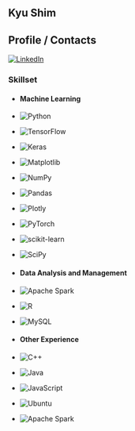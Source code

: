 ## Kyu Shim

## Profile / Contacts
[![LinkedIn](https://img.shields.io/badge/linkedin-%230077B5.svg?style=for-the-badge&logo=linkedin&logoColor=white&link=https://www.linkedin.com/in/kyu-shim-95b149194/)](https://www.linkedin.com/in/kyu-shim-95b149194/)


### Skillset 
* #### Machine Learning
* ![Python](https://img.shields.io/badge/python-3670A0?style=for-the-badge&logo=python&logoColor=ffdd54)

* ![TensorFlow](https://img.shields.io/badge/TensorFlow-%23FF6F00.svg?style=for-the-badge&logo=TensorFlow&logoColor=white)
* ![Keras](https://img.shields.io/badge/Keras-%23D00000.svg?style=for-the-badge&logo=Keras&logoColor=white)
* ![Matplotlib](https://img.shields.io/badge/Matplotlib-%23ffffff.svg?style=for-the-badge&logo=Matplotlib&logoColor=black)
* ![NumPy](https://img.shields.io/badge/numpy-%23013243.svg?style=for-the-badge&logo=numpy&logoColor=white)	
* ![Pandas](https://img.shields.io/badge/pandas-%23150458.svg?style=for-the-badge&logo=pandas&logoColor=white)
* ![Plotly](https://img.shields.io/badge/Plotly-%233F4F75.svg?style=for-the-badge&logo=plotly&logoColor=white)
* ![PyTorch](https://img.shields.io/badge/PyTorch-%23EE4C2C.svg?style=for-the-badge&logo=PyTorch&logoColor=white)
* ![scikit-learn](https://img.shields.io/badge/scikit--learn-%23F7931E.svg?style=for-the-badge&logo=scikit-learn&logoColor=white)
* ![SciPy](https://img.shields.io/badge/SciPy-%230C55A5.svg?style=for-the-badge&logo=scipy&logoColor=%white)

* #### Data Analysis and Management
* ![Apache Spark](https://img.shields.io/badge/Apache%20Spark-FDEE21?style=flat-square&logo=apachespark&logoColor=black)
* ![R](https://img.shields.io/badge/r-%23276DC3.svg?style=for-the-badge&logo=r&logoColor=white)
* ![MySQL](https://img.shields.io/badge/mysql-4479A1.svg?style=for-the-badge&logo=mysql&logoColor=white)

* #### Other Experience
* ![C++](https://img.shields.io/badge/c++-%2300599C.svg?style=for-the-badge&logo=c%2B%2B&logoColor=white)
* ![Java](https://img.shields.io/badge/java-%23ED8B00.svg?style=for-the-badge&logo=openjdk&logoColor=white)
* ![JavaScript](https://img.shields.io/badge/javascript-%23323330.svg?style=for-the-badge&logo=javascript&logoColor=%23F7DF1E)
* ![Ubuntu](https://img.shields.io/badge/Ubuntu-E95420?style=for-the-badge&logo=ubuntu&logoColor=white)
* ![Apache Spark](https://img.shields.io/badge/Apache%20Spark-FDEE21?style=flat-square&logo=apachespark&logoColor=black)



<!---
jKyuery/jKyuery is a ✨ special ✨ repository because its `README.md` (this file) appears on your GitHub profile.
You can click the Preview link to take a look at your changes.
--->
